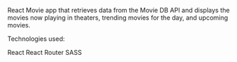 React Movie app that retrieves data from the Movie DB API and displays the movies now playing in theaters, trending movies for the day, and upcoming movies.

Technologies used:

React
React Router
SASS
